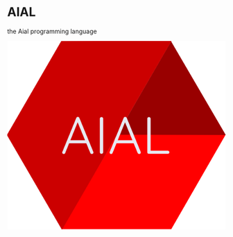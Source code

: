 # AIAL
the Aial programming language

![AIAL_LOGO](https://github.com/zturtledog/AIAL/blob/main/AIAL_Logo.png)
